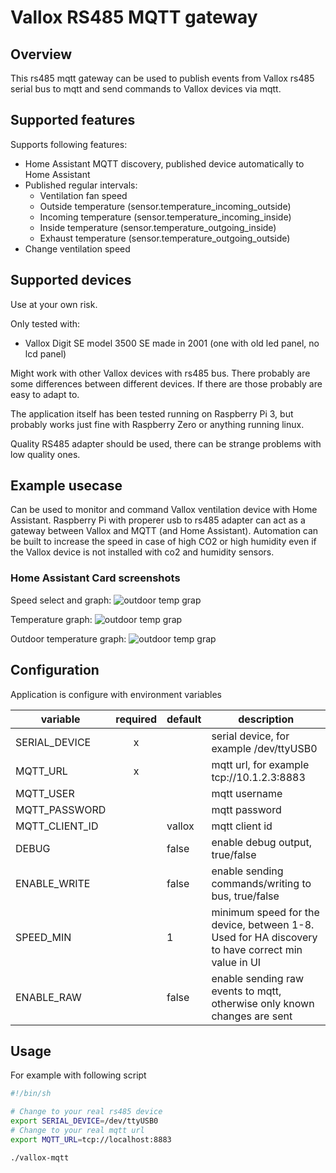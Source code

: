# Vallox RS485 MQTT gateway

## Overview

This rs485 mqtt gateway can be used to publish events from Vallox rs485 serial bus to mqtt and send commands to Vallox devices via mqtt.

## Supported features

Supports following features:
- Home Assistant MQTT discovery, published device automatically to Home Assistant
- Published regular intervals:
  * Ventilation fan speed
  * Outside temperature (sensor.temperature_incoming_outside)
  * Incoming temperature (sensor.temperature_incoming_inside)
  * Inside temperature (sensor.temperature_outgoing_inside)
  * Exhaust temperature (sensor.temperature_outgoing_outside)
- Change ventilation speed

## Supported devices

Use at your own risk.

Only tested with:
- Vallox Digit SE model 3500 SE made in 2001 (one with old led panel, no lcd panel)

Might work with other Vallox devices with rs485 bus.  There probably are some differences between different devices.  If there are those probably are easy to adapt to.

The application itself has been tested running on Raspberry Pi 3, but probably works just fine with Raspberry Zero or anything running linux.

Quality RS485 adapter should be used, there can be strange problems with low quality ones.

## Example usecase

Can be used to monitor and command Vallox ventilation device with Home Assistant.  Raspberry Pi with properer usb to rs485 adapter can act as a gateway between Vallox and MQTT (and Home Assistant).  Automation can be built to increase the speed in case of high CO2 or high humidity even if the Vallox device is not installed with co2 and humidity sensors.

### Home Assistant Card screenshots

Speed select and graph:
![outdoor temp grap](https://github.com/pvainio/vallox-mqtt/blob/main/img/ha-graph-speed.png?raw=true)

Temperature graph:
![outdoor temp grap](https://github.com/pvainio/vallox-mqtt/blob/main/img/ha-graph-temp.png?raw=true)

Outdoor temperature graph:
![outdoor temp grap](https://github.com/pvainio/vallox-mqtt/blob/main/img/ha-graph-outtemp.png?raw=true)

## Configuration

Application is configure with environment variables

| variable        | required | default | description |
|-----------------|:--------:|---------|-------------|
| SERIAL_DEVICE   |    x     |         | serial device, for example /dev/ttyUSB0 |
| MQTT_URL        |    x     |         | mqtt url, for example tcp://10.1.2.3:8883 |
| MQTT_USER       |          |         | mqtt username |
| MQTT_PASSWORD   |          |         | mqtt password |
| MQTT_CLIENT_ID  |          | vallox  | mqtt client id |
| DEBUG           |          | false   | enable debug output, true/false |
| ENABLE_WRITE    |          | false   | enable sending commands/writing to bus, true/false |
| SPEED_MIN       |          | 1       | minimum speed for the device, between 1-8.  Used for HA discovery to have correct min value in UI |
| ENABLE_RAW      |          | false   | enable sending raw events to mqtt, otherwise only known changes are sent |

## Usage

For example with following script
```sh
#!/bin/sh

# Change to your real rs485 device
export SERIAL_DEVICE=/dev/ttyUSB0
# Change to your real mqtt url
export MQTT_URL=tcp://localhost:8883

./vallox-mqtt
```


